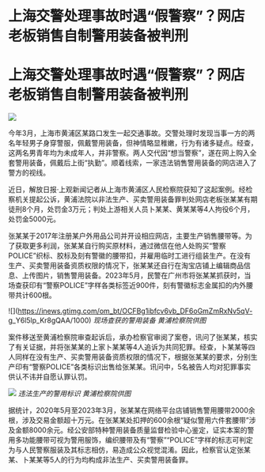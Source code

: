 # 上海交警处理事故时遇“假警察”？网店老板销售自制警用装备被判刑

# 上海交警处理事故时遇“假警察”？网店老板销售自制警用装备被判刑

![](https://inews.gtimg.com/om_bt/O0R-VxGk1fpiLHaBZPV7TD8dmNgdwhi0ukzD2ccymgK4gAA/1000)

今年3月，上海市黄浦区某路口发生一起交通事故。交警处理时发现当事一方的两名年轻男子身穿警服，佩戴警用装备，但神情略显稚嫩，行为有诸多疑点。经查，这两名男青年均为未成年人，并非警察。两人交代因“想当警察”，遂在网上购入全套警用装备，佩戴后上街“执勤”。顺着线索，一家违法销售警用装备的网店进入了警方的视线。

近日，解放日报·上观新闻记者从上海市黄浦区人民检察院获知了这起案例。经检察机关提起公诉，黄浦法院以非法生产、买卖警用装备罪判处网店老板张某某有期徒刑8个月，处罚金3万元；判处上游相关人员卜某某、黄某某等4人拘役6个月，处罚金5000元。

张某某于2017年注册某户外用品公司并开设相应网店，主要生产销售腰带等。为了获取更多利润，张某某自行购买原材料，通过微信在他人处购买“警察POLICE”织标、胶标及刻有警徽的腰带扣，并雇用临时工进行组装生产。在没有生产、买卖警用装备资质权限的情况下，张某某还自行在淘宝店铺上编辑商品信息、上传图片，销售警用装备。2023年5月，民警在广州市将张某某抓获时，当场查获印有“警察POLICE”字样各类标签近900件，刻有警徽标志金属扣的内外腰带共计600根。

![](https://inews.gtimg.com/om_bt/OCFBg1ibfcv6vb_DF6oGmZmRxNv5qV-
g_Y6l5lp_Kr8gQAA/1000) _现场查获的警用装备 黄浦检察院供图_

案件移送至黄浦检察院审查起诉后，承办检察官审阅了案卷，讯问了张某某，核实了有关证据，并将张某某的上家卜某某等4人追诉为共同犯罪。经查，卜某某等四人同样在没有生产、买卖警用装备资质权限的情况下，根据张某某的要求，分别生产印有“警察POLICE”各类标识出售给张某某。讯问中，5名被告人均对犯罪事实供认不讳并自愿认罪认罚。

![](https://inews.gtimg.com/om_bt/OcKu9Xm8AxdqwUrAmJ1Pm_ZzvTOqCk783C7NE5SnFxc2MAA/1000)
_违法生产的警用标识 黄浦检察院供图_

据统计，2020年5月至2023年3月，张某某在网络平台店铺销售警用腰带2000余根，涉及交易金额超十万元。在张某某处扣押的600余根“疑似警用六件套腰带”涉及金额8000余元。经公安部特种警用装备质量监督检验中心鉴定，证实本案的警用多功能腰带可视为警用服饰，编织腰带及有“警察”“POLICE”字样的标志可判定为与人民警察服装及其标志相仿，易造成公众视觉混淆。因此，检察官认定张某某、卜某某等5人的行为均构成非法生产、买卖警用装备罪。

